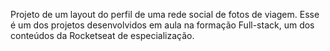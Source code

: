 Projeto de um layout do perfil de uma rede social de fotos de viagem. 
Esse é um dos projetos desenvolvidos em aula na formação Full-stack, um dos conteúdos da Rocketseat de especialização.
